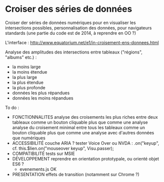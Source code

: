 Croiser des séries de données
==================


Croiser der séries de données numériques pour en visualiser les intersections possibles, personnalisation des données, pour navigateurs standards (une partie du code est de 2014, à reprendre en OO ?)

L'interface : http://www.equatorium.net/e1/in-croisement-ens-donnees.html

<!-- Une note de présentation : http://interfacteur.blogspot.fr/2016/01/croiser-donnees.html -->

 Analyse des amplitudes des intersections entre tableaux ("régions", "albums" etc.) :
* la moins large
* la moins étendue
* la plus large
* la plus étendue
* la plus profonde
* données les plus répandues
* données les moins répandues

To do :
* FONCTIONNALITES
analyse des croisements les plus riches entre deux tableaux
	comme un bouton cliquable plus que comme une analyse
analyse du croisement minimal entre tous les tableaux
	comme un bouton cliquable plus que comme une analyse
avec d'autres données que numériques
* ACCESSIBILITÉ
couche ARIA ?
tester Voice Over ou NVDA : .on("keyup",
	cf. this.$lien.on("mouseover keyup", Visu.passer);
* COMPATIBILITÉ
tests sur MSIE
* DÉVELOPPEMENT
reprendre en orientation prototypale, ou orienté objet ES6 ?
	- evenements.js OK
* PRESENTATION
effets de transition (notamment sur Chrome ?)
